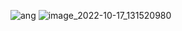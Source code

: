 ![ang](https://user-images.githubusercontent.com/61566287/196161102-1dedc751-aeca-4124-abc1-a28cfea82f39.PNG)
![image_2022-10-17_131520980](https://user-images.githubusercontent.com/61566287/196163495-f5ca28b7-9740-4dc2-87c4-db3f92b92524.png)
